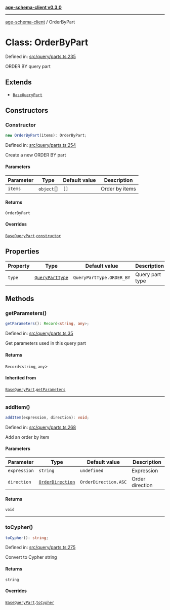 [**age-schema-client v0.3.0**](../index.md)

***

[age-schema-client](../index.md) / OrderByPart

# Class: OrderByPart

Defined in: [src/query/parts.ts:235](https://github.com/standardbeagle/ageSchemaClient/blob/main/src/query/parts.ts#L235)

ORDER BY query part

## Extends

- [`BaseQueryPart`](BaseQueryPart.md)

## Constructors

### Constructor

```ts
new OrderByPart(items): OrderByPart;
```

Defined in: [src/query/parts.ts:254](https://github.com/standardbeagle/ageSchemaClient/blob/main/src/query/parts.ts#L254)

Create a new ORDER BY part

#### Parameters

| Parameter | Type | Default value | Description |
| ------ | ------ | ------ | ------ |
| `items` | `object`[] | `[]` | Order by items |

#### Returns

`OrderByPart`

#### Overrides

[`BaseQueryPart`](BaseQueryPart.md).[`constructor`](BaseQueryPart.md#constructor)

## Properties

| Property | Type | Default value | Description | Overrides | Defined in |
| ------ | ------ | ------ | ------ | ------ | ------ |
| <a id="type"></a> `type` | [`QueryPartType`](../enumerations/QueryPartType.md) | `QueryPartType.ORDER_BY` | Query part type | [`BaseQueryPart`](BaseQueryPart.md).[`type`](BaseQueryPart.md#type) | [src/query/parts.ts:239](https://github.com/standardbeagle/ageSchemaClient/blob/main/src/query/parts.ts#L239) |

## Methods

### getParameters()

```ts
getParameters(): Record<string, any>;
```

Defined in: [src/query/parts.ts:35](https://github.com/standardbeagle/ageSchemaClient/blob/main/src/query/parts.ts#L35)

Get parameters used in this query part

#### Returns

`Record`\<`string`, `any`\>

#### Inherited from

[`BaseQueryPart`](BaseQueryPart.md).[`getParameters`](BaseQueryPart.md#getparameters)

***

### addItem()

```ts
addItem(expression, direction): void;
```

Defined in: [src/query/parts.ts:268](https://github.com/standardbeagle/ageSchemaClient/blob/main/src/query/parts.ts#L268)

Add an order by item

#### Parameters

| Parameter | Type | Default value | Description |
| ------ | ------ | ------ | ------ |
| `expression` | `string` | `undefined` | Expression |
| `direction` | [`OrderDirection`](../enumerations/OrderDirection.md) | `OrderDirection.ASC` | Order direction |

#### Returns

`void`

***

### toCypher()

```ts
toCypher(): string;
```

Defined in: [src/query/parts.ts:275](https://github.com/standardbeagle/ageSchemaClient/blob/main/src/query/parts.ts#L275)

Convert to Cypher string

#### Returns

`string`

#### Overrides

[`BaseQueryPart`](BaseQueryPart.md).[`toCypher`](BaseQueryPart.md#tocypher)
